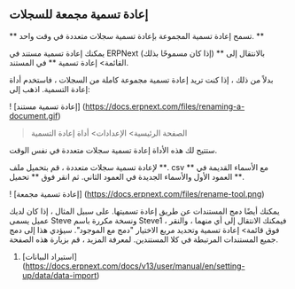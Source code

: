 ## إعادة تسمية مجمعة للسجلات

** تسمح إعادة تسمية المجموعة بإعادة تسمية سجلات متعددة في وقت واحد. **

يمكنك إعادة تسمية مستند في ERPNext (إذا كان مسموحًا بذلك) بالانتقال إلى ** القائمة> إعادة تسمية ** في المستند.

بدلاً من ذلك ، إذا كنت تريد إعادة تسمية مجموعة كاملة من السجلات ، فاستخدم أداة إعادة التسمية. اذهب إلى:

! [إعادة تسمية مستند] (https://docs.erpnext.com/files/renaming-a-document.gif)

> الصفحة الرئيسية> الإعدادات> أداة إعادة التسمية

ستتيح لك هذه الأداة إعادة تسمية سجلات متعددة في نفس الوقت.

لإعادة تسمية سجلات متعددة ، قم بتحميل ملف **. csv ** مع الأسماء القديمة في العمود الأول والأسماء الجديدة في العمود الثاني. ثم انقر فوق ** تحميل **.

! [إعادة تسمية مجمعة] (https://docs.erpnext.com/files/rename-tool.png)

يمكنك أيضًا دمج المستندات عن طريق إعادة تسميتها. على سبيل المثال ، إذا كان لديك عميل يسمى Steve ونسخة مكررة باسم Steve1 ، فيمكنك الانتقال إلى أي منهما ، والنقر فوق قائمة> إعادة تسمية وتحديد مربع الاختيار "دمج مع الموجود". سيؤدي هذا إلى دمج جميع المستندات المرتبطة في كلا المستندين. لمعرفة المزيد ، قم بزيارة هذه الصفحة.

1. [استيراد البيانات] (https://docs.erpnext.com/docs/v13/user/manual/en/setting-up/data/data-import)